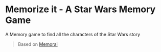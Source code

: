 # Memorize it - A Star Wars Memory Game

A Memory game to find all the characters of the Star Wars story

> Based on [Memorai](https://github.com/svsem/Memorai)